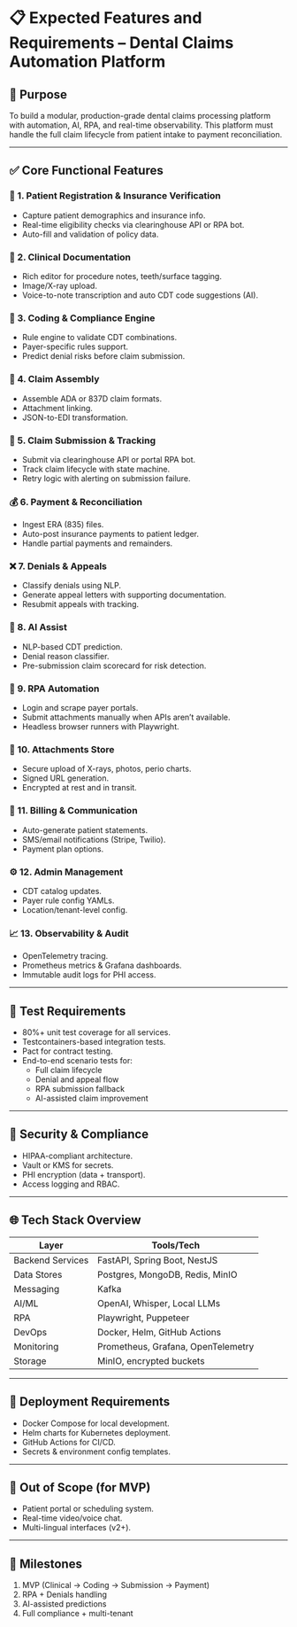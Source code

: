 # 📋 Expected Features and Requirements – Dental Claims Automation Platform

## 🎯 Purpose
To build a modular, production-grade dental claims processing platform with automation, AI, RPA, and real-time observability. This platform must handle the full claim lifecycle from patient intake to payment reconciliation.

---

## ✅ Core Functional Features

### 🧍 1. Patient Registration & Insurance Verification
- Capture patient demographics and insurance info.
- Real-time eligibility checks via clearinghouse API or RPA bot.
- Auto-fill and validation of policy data.

### 🦷 2. Clinical Documentation
- Rich editor for procedure notes, teeth/surface tagging.
- Image/X-ray upload.
- Voice-to-note transcription and auto CDT code suggestions (AI).

### 🧾 3. Coding & Compliance Engine
- Rule engine to validate CDT combinations.
- Payer-specific rules support.
- Predict denial risks before claim submission.

### 🧱 4. Claim Assembly
- Assemble ADA or 837D claim formats.
- Attachment linking.
- JSON-to-EDI transformation.

### 🚚 5. Claim Submission & Tracking
- Submit via clearinghouse API or portal RPA bot.
- Track claim lifecycle with state machine.
- Retry logic with alerting on submission failure.

### 💰 6. Payment & Reconciliation
- Ingest ERA (835) files.
- Auto-post insurance payments to patient ledger.
- Handle partial payments and remainders.

### ❌ 7. Denials & Appeals
- Classify denials using NLP.
- Generate appeal letters with supporting documentation.
- Resubmit appeals with tracking.

### 🧠 8. AI Assist
- NLP-based CDT prediction.
- Denial reason classifier.
- Pre-submission claim scorecard for risk detection.

### 🤖 9. RPA Automation
- Login and scrape payer portals.
- Submit attachments manually when APIs aren’t available.
- Headless browser runners with Playwright.

### 📎 10. Attachments Store
- Secure upload of X-rays, photos, perio charts.
- Signed URL generation.
- Encrypted at rest and in transit.

### 📲 11. Billing & Communication
- Auto-generate patient statements.
- SMS/email notifications (Stripe, Twilio).
- Payment plan options.

### ⚙️ 12. Admin Management
- CDT catalog updates.
- Payer rule config YAMLs.
- Location/tenant-level config.

### 📈 13. Observability & Audit
- OpenTelemetry tracing.
- Prometheus metrics & Grafana dashboards.
- Immutable audit logs for PHI access.

---

## 🧪 Test Requirements

- 80%+ unit test coverage for all services.
- Testcontainers-based integration tests.
- Pact for contract testing.
- End-to-end scenario tests for:
  - Full claim lifecycle
  - Denial and appeal flow
  - RPA submission fallback
  - AI-assisted claim improvement

---

## 🔐 Security & Compliance

- HIPAA-compliant architecture.
- Vault or KMS for secrets.
- PHI encryption (data + transport).
- Access logging and RBAC.

---

## 🌐 Tech Stack Overview

| Layer             | Tools/Tech                          |
|------------------|-------------------------------------|
| Backend Services | FastAPI, Spring Boot, NestJS        |
| Data Stores      | Postgres, MongoDB, Redis, MinIO     |
| Messaging        | Kafka                               |
| AI/ML            | OpenAI, Whisper, Local LLMs         |
| RPA              | Playwright, Puppeteer               |
| DevOps           | Docker, Helm, GitHub Actions        |
| Monitoring       | Prometheus, Grafana, OpenTelemetry  |
| Storage          | MinIO, encrypted buckets            |

---

## 🚀 Deployment Requirements

- Docker Compose for local development.
- Helm charts for Kubernetes deployment.
- GitHub Actions for CI/CD.
- Secrets & environment config templates.

---

## 📌 Out of Scope (for MVP)
- Patient portal or scheduling system.
- Real-time video/voice chat.
- Multi-lingual interfaces (v2+).

---

## 📅 Milestones
1. MVP (Clinical → Coding → Submission → Payment)
2. RPA + Denials handling
3. AI-assisted predictions
4. Full compliance + multi-tenant

